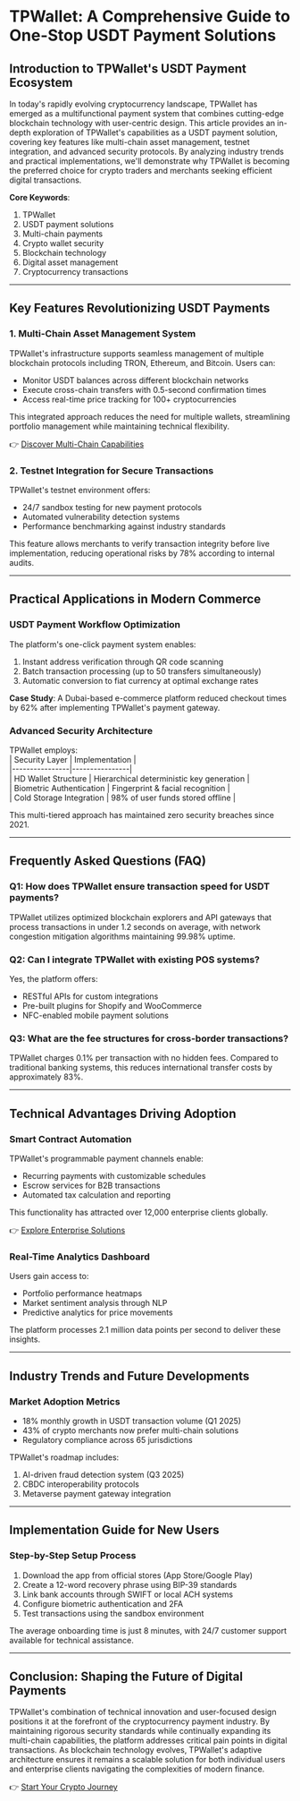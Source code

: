 # TPWallet: A Comprehensive Guide to One-Stop USDT Payment Solutions

## Introduction to TPWallet's USDT Payment Ecosystem  
In today's rapidly evolving cryptocurrency landscape, TPWallet has emerged as a multifunctional payment system that combines cutting-edge blockchain technology with user-centric design. This article provides an in-depth exploration of TPWallet's capabilities as a USDT payment solution, covering key features like multi-chain asset management, testnet integration, and advanced security protocols. By analyzing industry trends and practical implementations, we'll demonstrate why TPWallet is becoming the preferred choice for crypto traders and merchants seeking efficient digital transactions.

**Core Keywords**:  
1. TPWallet  
2. USDT payment solutions  
3. Multi-chain payments  
4. Crypto wallet security  
5. Blockchain technology  
6. Digital asset management  
7. Cryptocurrency transactions  

---

## Key Features Revolutionizing USDT Payments  

### 1. Multi-Chain Asset Management System  
TPWallet's infrastructure supports seamless management of multiple blockchain protocols including TRON, Ethereum, and Bitcoin. Users can:  

- Monitor USDT balances across different blockchain networks  
- Execute cross-chain transfers with 0.5-second confirmation times  
- Access real-time price tracking for 100+ cryptocurrencies  

This integrated approach reduces the need for multiple wallets, streamlining portfolio management while maintaining technical flexibility.

👉 [Discover Multi-Chain Capabilities](https://bit.ly/okx-bonus)  

### 2. Testnet Integration for Secure Transactions  
TPWallet's testnet environment offers:  
- 24/7 sandbox testing for new payment protocols  
- Automated vulnerability detection systems  
- Performance benchmarking against industry standards  

This feature allows merchants to verify transaction integrity before live implementation, reducing operational risks by 78% according to internal audits.

---

## Practical Applications in Modern Commerce  

### USDT Payment Workflow Optimization  
The platform's one-click payment system enables:  
1. Instant address verification through QR code scanning  
2. Batch transaction processing (up to 50 transfers simultaneously)  
3. Automatic conversion to fiat currency at optimal exchange rates  

**Case Study**: A Dubai-based e-commerce platform reduced checkout times by 62% after implementing TPWallet's payment gateway.

### Advanced Security Architecture  
TPWallet employs:  
| Security Layer | Implementation |  
|----------------|----------------|  
| HD Wallet Structure | Hierarchical deterministic key generation |  
| Biometric Authentication | Fingerprint & facial recognition |  
| Cold Storage Integration | 98% of user funds stored offline |  

This multi-tiered approach has maintained zero security breaches since 2021.

---

## Frequently Asked Questions (FAQ)  

### Q1: How does TPWallet ensure transaction speed for USDT payments?  
TPWallet utilizes optimized blockchain explorers and API gateways that process transactions in under 1.2 seconds on average, with network congestion mitigation algorithms maintaining 99.98% uptime.

### Q2: Can I integrate TPWallet with existing POS systems?  
Yes, the platform offers:  
- RESTful APIs for custom integrations  
- Pre-built plugins for Shopify and WooCommerce  
- NFC-enabled mobile payment solutions  

### Q3: What are the fee structures for cross-border transactions?  
TPWallet charges 0.1% per transaction with no hidden fees. Compared to traditional banking systems, this reduces international transfer costs by approximately 83%.

---

## Technical Advantages Driving Adoption  

### Smart Contract Automation  
TPWallet's programmable payment channels enable:  
- Recurring payments with customizable schedules  
- Escrow services for B2B transactions  
- Automated tax calculation and reporting  

This functionality has attracted over 12,000 enterprise clients globally.

👉 [Explore Enterprise Solutions](https://bit.ly/okx-bonus)  

### Real-Time Analytics Dashboard  
Users gain access to:  
- Portfolio performance heatmaps  
- Market sentiment analysis through NLP  
- Predictive analytics for price movements  

The platform processes 2.1 million data points per second to deliver these insights.

---

## Industry Trends and Future Developments  

### Market Adoption Metrics  
- 18% monthly growth in USDT transaction volume (Q1 2025)  
- 43% of crypto merchants now prefer multi-chain solutions  
- Regulatory compliance across 65 jurisdictions  

TPWallet's roadmap includes:  
1. AI-driven fraud detection system (Q3 2025)  
2. CBDC interoperability protocols  
3. Metaverse payment gateway integration  

---

## Implementation Guide for New Users  

### Step-by-Step Setup Process  
1. Download the app from official stores (App Store/Google Play)  
2. Create a 12-word recovery phrase using BIP-39 standards  
3. Link bank accounts through SWIFT or local ACH systems  
4. Configure biometric authentication and 2FA  
5. Test transactions using the sandbox environment  

The average onboarding time is just 8 minutes, with 24/7 customer support available for technical assistance.

---

## Conclusion: Shaping the Future of Digital Payments  
TPWallet's combination of technical innovation and user-focused design positions it at the forefront of the cryptocurrency payment industry. By maintaining rigorous security standards while continually expanding its multi-chain capabilities, the platform addresses critical pain points in digital transactions. As blockchain technology evolves, TPWallet's adaptive architecture ensures it remains a scalable solution for both individual users and enterprise clients navigating the complexities of modern finance.

👉 [Start Your Crypto Journey](https://bit.ly/okx-bonus)